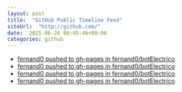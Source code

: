 ```yaml
---
layout: post
title:  "GitHub Public Timeline Feed"
siteUrl:  "http://github.com/"
date:  2025-06-26 08:45:46+00:00
categories: github
---
```

*  [fernand0 pushed to gh-pages in fernand0/botElectrico](https://github.com/fernand0/botElectrico/compare/2e7766a6f5...68ff2f1132)
*  [fernand0 pushed to gh-pages in fernand0/botElectrico](https://github.com/fernand0/botElectrico/compare/be216e0840...89f2cd8ff0)
*  [fernand0 pushed to gh-pages in fernand0/botElectrico](https://github.com/fernand0/botElectrico/compare/0d2441199a...d1946308c1)
*  [fernand0 pushed to gh-pages in fernand0/botElectrico](https://github.com/fernand0/botElectrico/compare/eafc03ebab...4dc703a1ce)
